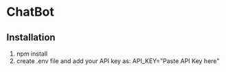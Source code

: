 # ChatBot
## Installation
1. npm install
2. create .env file and add your API key as:
     API_KEY="Paste API Key here"
